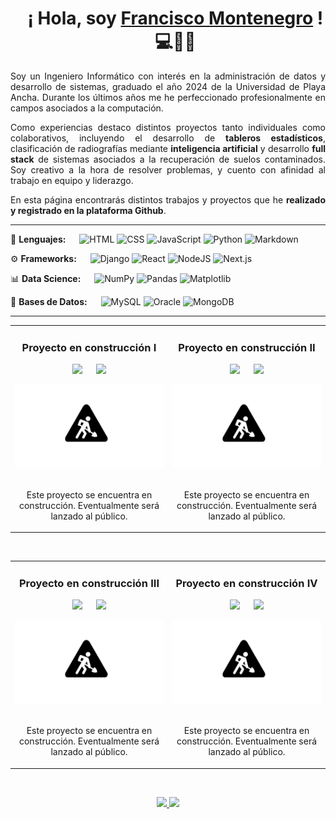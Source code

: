 <div id="toc" align="center">
  <ul style="list-style: none">
    <summary>
      <h1> ¡ Hola, soy <a href="https://github.com/fcomontsep">Francisco Montenegro</a>  ! 💻💾👋  </h1>
    </summary>
  </ul>
</div>

<div align="justify">
  Soy un Ingeniero Informático con interés en la administración de datos y desarrollo de sistemas, graduado el año 2024 de la Universidad de Playa Ancha. Durante los últimos años me he perfeccionado profesionalmente en campos asociados a la computación.</p>
  
  Como experiencias destaco distintos proyectos tanto individuales como colaborativos, incluyendo el desarrollo de **tableros estadísticos**, clasificación de radiografías mediante **inteligencia artificial** y desarrollo **full stack** de sistemas asociados a la recuperación de suelos contaminados. Soy creativo a la hora de resolver problemas, y cuento con afinidad al trabajo en equipo y liderazgo.
  
  En esta página encontrarás distintos trabajos y proyectos que he **realizado y registrado en la plataforma Github**.
  <hr>
</div>

<!-- Capacidades ----------------------------------------------->

💬 **Lenguajes:** &emsp; ![HTML](https://img.shields.io/badge/HTML-%23E34F26.svg?logo=html5&logoColor=white)
![CSS](https://img.shields.io/badge/CSS-639?logo=css&logoColor=fff)
![JavaScript](https://img.shields.io/badge/JavaScript-F7DF1E?logo=javascript&logoColor=000)
![Python](https://img.shields.io/badge/Python-3776AB?logo=python&logoColor=fff)
![Markdown](https://img.shields.io/badge/Markdown-%23000000.svg?logo=markdown&logoColor=white)

⚙️ **Frameworks:** &emsp; ![Django](https://img.shields.io/badge/Django-%23092E20.svg?logo=django&logoColor=white)
![React](https://img.shields.io/badge/React-%2320232a.svg?logo=react&logoColor=%2361DAFB)
![NodeJS](https://img.shields.io/badge/Node.js-6DA55F?logo=node.js&logoColor=white)
![Next.js](https://img.shields.io/badge/Next.js-black?logo=next.js&logoColor=white)

📊 **Data Science:** &emsp; ![NumPy](https://img.shields.io/badge/NumPy-4DABCF?logo=numpy&logoColor=fff)
![Pandas](https://img.shields.io/badge/Pandas-150458?logo=pandas&logoColor=fff)
![Matplotlib](https://custom-icon-badges.demolab.com/badge/Matplotlib-71D291?logo=matplotlib&logoColor=fff)

📝 **Bases de Datos:** &emsp; 
![MySQL](https://img.shields.io/badge/MySQL-4479A1?logo=mysql&logoColor=fff)
![Oracle](https://custom-icon-badges.demolab.com/badge/Oracle-F80000?logo=oracle&logoColor=fff)
![MongoDB](https://img.shields.io/badge/MongoDB-%234ea94b.svg?logo=mongodb&logoColor=white)

<hr>

<!-- Cuatro Proyectos ----------------------------------------------->

<table>
  <tr>
    <td width="50%">
		<h3 align="center">Proyecto en construcción I</h3>
		<div align="center">
			<p>
			<a href="https://github.com/fcomontsep" target="_blank"><img src="https://img.shields.io/badge/C%C3%93DIGO-0077B5?style=for-the-badge&logo=github&logoColor=white"></a>
			&emsp; 
			<a href="https://github.com/" target="_blank"><img src="https://img.shields.io/badge/SITIO%20WEB-0077B5?style=for-the-badge&logo=searxng&logoColor=white"></a>
			</p>
			<a href="https://github.com/" target="_blank"><img src="https://raw.githubusercontent.com/fcomontsep/fcomontsep/refs/heads/main/img/thumbnail_in_progress.png" width="400"></a>
			<br><br>
			<p>Este proyecto se encuentra en construcción. Eventualmente será lanzado al público.</p>                                                     
		</div>                                                   
	</td>  
	<td width="50%">
		<h3 align="center">Proyecto en construcción II</h3>
		<div align="center">
			<p>
			<a href="https://github.com/fcomontsep" target="_blank"><img src="https://img.shields.io/badge/C%C3%93DIGO-0077B5?style=for-the-badge&logo=github&logoColor=white"></a>
			&emsp; 
			<a href="https://github.com/" target="_blank"><img src="https://img.shields.io/badge/SITIO%20WEB-0077B5?style=for-the-badge&logo=searxng&logoColor=white"></a>
			</p>
			<a href="https://github.com/" target="_blank"><img src="https://raw.githubusercontent.com/fcomontsep/fcomontsep/refs/heads/main/img/thumbnail_in_progress.png" width="400"></a>
			<br><br>
			<p>Este proyecto se encuentra en construcción. Eventualmente será lanzado al público.</p>                                                     
		</div>                                                   
</table>                  
<br>

<table>
  <tr>
    <td width="50%">
		<h3 align="center">Proyecto en construcción III</h3>
		<div align="center">
			<p>
			<a href="https://github.com/fcomontsep" target="_blank"><img src="https://img.shields.io/badge/C%C3%93DIGO-0077B5?style=for-the-badge&logo=github&logoColor=white"></a>
			&emsp; 
			<a href="https://github.com/" target="_blank"><img src="https://img.shields.io/badge/SITIO%20WEB-0077B5?style=for-the-badge&logo=searxng&logoColor=white"></a>
			</p>
			<a href="https://github.com/" target="_blank"><img src="https://raw.githubusercontent.com/fcomontsep/fcomontsep/refs/heads/main/img/thumbnail_in_progress.png" width="400"></a>
			<br><br>
			<p>Este proyecto se encuentra en construcción. Eventualmente será lanzado al público.</p>                                                     
		</div>                                                   
	</td>  
	<td width="50%">
		<h3 align="center">Proyecto en construcción IV</h3>
		<div align="center">
			<p>
			<a href="https://github.com/fcomontsep" target="_blank"><img src="https://img.shields.io/badge/C%C3%93DIGO-0077B5?style=for-the-badge&logo=github&logoColor=white"></a>
			&emsp; 
			<a href="https://github.com/" target="_blank"><img src="https://img.shields.io/badge/SITIO%20WEB-0077B5?style=for-the-badge&logo=searxng&logoColor=white"></a>
			</p>
			<a href="https://github.com/" target="_blank"><img src="https://raw.githubusercontent.com/fcomontsep/fcomontsep/refs/heads/main/img/thumbnail_in_progress.png" width="400"></a>
			<br><br>
			<p>Este proyecto se encuentra en construcción. Eventualmente será lanzado al público.</p>                                                     
		</div>                                                   
</table>                  
<br>

<!-- Github Analytics ----------------------------------------------->

<p align="center">
<a href="https://github.com/ArisGuimera">
  <img height="180em" src="https://github-readme-stats-eight-theta.vercel.app/api?username=fcomontsep&show_icons=true&theme=nord&include_all_commits=true&count_private=true"/>
  <img height="180em" src="https://github-readme-stats-eight-theta.vercel.app/api/top-langs/?username=fcomontsep&layout=compact&langs_count=8&theme=nord"/>
</a>
</p>
